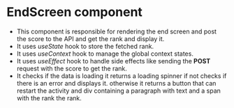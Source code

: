 # EndScreen component

- This component is responsible for rendering the end screen and post the score to the API and get the rank and display it.
- It uses _useState_ hook to store the fetched rank.
- It uses _useContext_ hook to manage the global context states.
- It uses _useEffect_ hook to handle side effects like sending the **POST** request with the score to get the rank.
- It checks if the data is loading it returns a loading spinner if not checks if there is an error and displays it. otherwise it returns a button that can restart the activity and div containing a paragraph with text and a span with the rank the rank.

